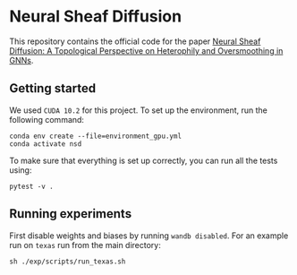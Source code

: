 # Neural Sheaf Diffusion

This repository contains the official code for the paper 
[Neural Sheaf Diffusion: A Topological Perspective on Heterophily and Oversmoothing in GNNs](https://arxiv.org/abs/2202.04579).

## Getting started

We used `CUDA 10.2` for this project. To set up the environment, run the following command:

```commandline
conda env create --file=environment_gpu.yml
conda activate nsd
```

To make sure that everything is set up correctly, you can run all the tests using:
```commandline
pytest -v .
```

## Running experiments

First disable weights and biases by running `wandb disabled`. For an example run on
`texas` run from the main directory:

```commandline
sh ./exp/scripts/run_texas.sh
```
